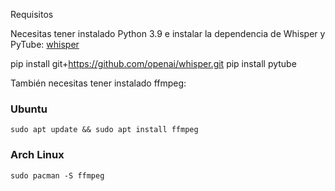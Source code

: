 Requisitos

Necesitas tener instalado Python 3.9 e instalar la dependencia de Whisper y PyTube:
[whisper](https://github.com/openai/whisper.git)

pip install git+https://github.com/openai/whisper.git
pip install pytube

También necesitas tener instalado ffmpeg:

### Ubuntu
    sudo apt update && sudo apt install ffmpeg
### Arch Linux
    sudo pacman -S ffmpeg